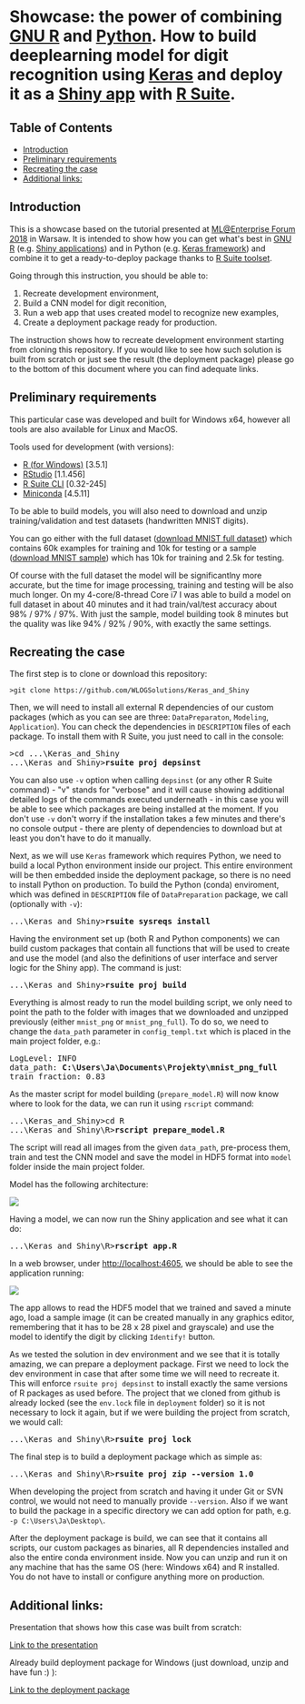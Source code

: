 # Showcase: the power of combining [GNU R](https://www.r-project.org/ "GNU R") and [Python](https://www.python.org/ "Python"). How to build deeplearning model for digit recognition using [Keras](https://keras.rstudio.com/) and deploy it as a [Shiny app](https://shiny.rstudio.com/ "Shiny app") with [R Suite](https://rsuite.io).

## Table of Contents

<!-- markdown-toc start - Don't edit this section. Run M-x markdown-toc-refresh-toc -->

- [Introduction](#introduction)
- [Preliminary requirements](#preliminary-requirements)
- [Recreating the case](#recreating-the-case)
- [Additional links:](#additional-links)

<!-- markdown-toc end -->


## Introduction ##

This is a showcase based on the tutorial presented at [ML@Enterprise Forum 2018](https://mlforum.pl/) in Warsaw. It is intended to show how you can get what's best in [GNU R](https://www.r-project.org/ "GNU R") (e.g. [Shiny applications](https://shiny.rstudio.com/)) and in Python (e.g. [Keras framework](https://keras.io/)) and combine it to get a ready-to-deploy package thanks to [R Suite toolset](https://rsuite.io/).

Going through this instruction, you should be able to: 

1. Recreate development environment,
2. Build a CNN model for digit reconition,
3. Run a web app that uses created model to recognize new examples,
4. Create a deployment package ready for production.

The instruction shows how to recreate development environment starting from cloning this repository. If you would like to see how such solution is built from scratch or just see the result (the deployment package) please go to the bottom of this document where you can find adequate links.

## Preliminary requirements

This particular case was developed and built for Windows x64, however all tools are also available for Linux and MacOS.

Tools used for development (with versions):

* [R (for Windows)](https://cran.r-project.org/bin/windows/base/) [3.5.1]
* [RStudio](https://www.rstudio.com/products/rstudio/download/) [1.1.456]
* [R Suite CLI](http://rsuite.io/RSuite_Download.php) [0.32-245]
* [Miniconda](https://conda.io/miniconda.html) [4.5.11]

To be able to build models, you will also need to download and unzip training/validation and test datasets (handwritten MNIST digits).

You can go either with the full dataset ([download MNIST full dataset](https://s3.eu-central-1.amazonaws.com/wlog-share/keras_and_shiny_showcase/mnist_png_full.zip)) which contains 60k examples for training and 10k for testing or a sample ([download MNIST sample](https://s3.eu-central-1.amazonaws.com/wlog-share/keras_and_shiny_showcase/mnist_png.zip)) which has 10k for training and 2.5k for testing.

Of course with the full dataset the model will be significantlny more accurate, but the time for image processing, training and testing will be also much longer. On my 4-core/8-thread Core i7 I was able to build a model on full dataset in about 40 minutes and it had train/val/test accuracy about 98% / 97% / 97%. With just the sample, model building took 8 minutes but the quality was like 94% / 92% / 90%, with exactly the same settings.

## Recreating the case

The first step is to clone or download this repository:

```
>git clone https://github.com/WLOGSolutions/Keras_and_Shiny
```

Then, we will need to install all external R dependencies of our custom packages (which as you can see are three: `DataPreparaton`, `Modeling`, `Application`). You can check the dependencies in `DESCRIPTION` files of each package. To install them with R Suite, you just need to call in the console:

<pre>
>cd ...\Keras_and_Shiny
...\Keras_and_Shiny><b>rsuite proj depsinst</b>
</pre>

You can also use `-v` option when calling `depsinst` (or any other R Suite command) - "v" stands for "verbose" and it will cause showing additional detailed logs of the commands executed underneath - in this case you will be able to see which packages are being installed at the moment. If you don't use `-v` don't worry if the installation takes a few minutes and there's no console output - there are plenty of dependencies to download but at least you don't have to do it manually.

Next, as we will use `Keras` framework which requires Python, we need to build a local Python environment inside our project. This entire environment will be then embedded inside the deployment package, so there is no need to install Python on production. To build the Python (conda) enviroment, which was defined in `DESCRIPTION` file of `DataPreparation` package, we call (optionally with `-v`):

<pre>
...\Keras_and_Shiny><b>rsuite sysreqs install</b>
</pre>

Having the environment set up (both R and Python components) we can build custom packages that contain all functions that will be used to create and use the model (and also the definitions of user interface and server logic for the Shiny app). The command is just:

<pre>
...\Keras_and_Shiny><b>rsuite proj build</b>
</pre>

Everything is almost ready to run the model building script, we only need to point the path to the folder with images that we downloaded and unzipped previously (either `mnist_png` or `mnist_png_full`). To do so, we need to change the `data_path` parameter in `config_templ.txt` which is placed in the main project folder, e.g.:

<pre>
LogLevel: INFO
data_path: <b>C:\Users\Ja\Documents\Projekty\mnist_png_full</b>
train_fraction: 0.83
</pre>

As the master script for model building (`prepare_model.R`) will now know where to look for the data, we can run it using `rscript` command:

<pre>
...\Keras_and_Shiny>cd R
...\Keras_and_Shiny\R><b>rscript prepare_model.R</b>
</pre>

The script will read all images from the given `data_path`, pre-process them, train and test the CNN model and save the model in HDF5 format into `model` folder inside the main project folder.

Model has the following architecture:

![](https://s3.eu-central-1.amazonaws.com/wlog-share/keras_and_shiny_showcase/cnnarchitecture.png)

Having a model, we can now run the Shiny application and see what it can do:

<pre>
...\Keras_and_Shiny\R><b>rscript app.R</b>
</pre>

In a web browser, under [http://localhost:4605](http://localhost:4605), we should be able to see the application running:

![](https://s3.eu-central-1.amazonaws.com/wlog-share/keras_and_shiny_showcase/application.png)

The app allows to read the HDF5 model that we trained and saved a minute ago, load a sample image (it can be created manually in any graphics editor, remembering that it has to be 28 x 28 pixel and grayscale) and use the model to identify the digit by clicking `Identify!` button.

As we tested the solution in dev environment and we see that it is totally amazing, we can prepare a deployment package. First we need to lock the dev environment in case that after some time we will need to recreate it. This will enforce `rsuite proj depsinst` to install exactly the same versions of R packages as used before. The project that we cloned from github is already locked (see the `env.lock` file in `deployment` folder) so it is not necessary to lock it again, but if we were building the project from scratch, we would call:

<pre>
...\Keras_and_Shiny\R><b>rsuite proj lock</b>
</pre>

The final step is to build a deployment package which as simple as:

<pre>
...\Keras_and_Shiny\R><b>rsuite proj zip --version 1.0</b>
</pre>

When developing the project from scratch and having it under Git or SVN control, we would not need to manually provide `--version`. Also if we want to build the package in a specific directory we can add option for path, e.g. `-p C:\Users\Ja\Desktop\`.

After the deployment package is build, we can see that it contains all scripts, our custom packages as binaries, all R dependencies installed and also the entire conda environment inside. Now you can unzip and run it on any machine that has the same OS (here: Windows x64) and R installed. You do not have to install or configure anything more on production.

## Additional links:

Presentation that shows how this case was built from scratch:

[Link to the presentation](https://s3.eu-central-1.amazonaws.com/wlog-share/keras_and_shiny_showcase/keras_and_shiny_eng_summary.pdf)

Already build deployment package for Windows (just download, unzip and have fun :) ):

[Link to the deployment package](https://s3.eu-central-1.amazonaws.com/wlog-share/keras_and_shiny_showcase/Keras_and_Shiny_1.0x.zip)



